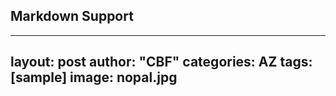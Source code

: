 ## Markdown Support
---
layout: post
author: "CBF"
categories: AZ
tags: [sample]
image: nopal.jpg
---

